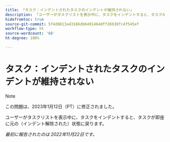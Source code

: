 ```yaml
---
title: 「タスク：インデントされたタスクのインデントが維持されない」
description: 「ユーザーがタスクリストを表示中に、タスクをインデントすると、タスクが即座に元の（インデント解除された）状態に戻ります。」
hidefromtoc: true
source-git-commit: 5f4d8813a43166db6491464dff26938fc4f545ef
workflow-type: ht
source-wordcount: '66'
ht-degree: 100%

---
```



# タスク：インデントされたタスクのインデントが維持されない

>[!NOTE]
>
>この問題は、2023年1月12日（PT）に修正されました。

ユーザーがタスクリストを表示中に、タスクをインデントすると、タスクが即座に元の（インデント解除された）状態に戻ります。

_最初に報告されたのは 2022年11月22日です。_

